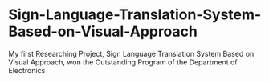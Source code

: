 # Sign-Language-Translation-System-Based-on-Visual-Approach
My first Researching Project, Sign Language Translation System Based on Visual Approach, won the Outstanding Program of the Department of Electronics

